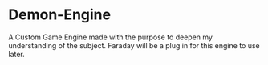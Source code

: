# Demon-Engine
A Custom Game Engine made with the purpose to deepen my understanding of the subject. Faraday will be a plug in for this engine to use later.
